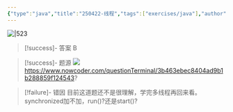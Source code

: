 ```yaml
---
{"type":"java","title":"250422-线程","tags":["exercises/java"],"author":"codertoro","establish":"2025-04-22","update":"2025-04-22","dg-publish":true,"java":true,"permalink":"/Exercises/Java/250422-线程/","dgPassFrontmatter":true,"created":"2025-04-22T09:24:41.837+08:00","updated":"2025-04-22T09:43:56.988+08:00"}
---
```


![|523](https://img.codertoro.top/Bucket/Exercises/Java/20250422092512994.png)

> [!success]- 答案
B


> [!success]- 题源
![](https://img.codertoro.top/Bucket/Exercises/Java/20250422092555671.png)
https://www.nowcoder.com/questionTerminal/3b463ebec8404ad9b1b288859f124543?

> [!failure]- 错因
目前这道题还不是很理解，学完多线程再回来看。synchronized加不加，run()?还是start()?

